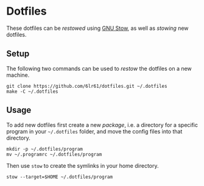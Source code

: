 # Dotfiles

These dotfiles can be _restowed_ using [GNU Stow](https://www.gnu.org/software/stow/), as well as _stowing_ new dotfiles.

## Setup

The following two commands can be used to _restow_ the dotfiles on a new machine.

```console
git clone https://github.com/6lr61/dotfiles.git ~/.dotfiles
make -C ~/.dotfiles
```

## Usage

To add new dotfiles first create a new _package_, i.e. a directory for a specific program in your `~/.dotfiles` folder, and move the config files into that directory.

```console
mkdir -p ~/.dotfiles/program
mv ~/.programrc ~/.dotfiles/program
```

Then use `stow` to create the symlinks in your home directory.

```console
stow --target=$HOME ~/.dotfiles/program
```
